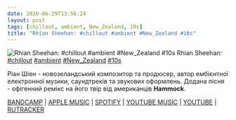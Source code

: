 ```yaml
---
date: 2020-06-29T13:56:24
layout: post
tags: [chillout, ambient, New_Zealand, 10s]
title: "Rhian Sheehan: #chillout #ambient #New_Zealand #10s"
---
```

![Rhian Sheehan: #chillout #ambient #New_Zealand #10s](https://res.cloudinary.com/vast-space-unexplored/image/upload/q_auto,dpr_auto,w_auto/photos/photo_1008_29-06-2020_13-56-24.jpg)
Rhian Sheehan: [#chillout](/tags/#chillout) [#ambient](/tags/#ambient) [#New_Zealand](/tags/#New_Zealand) [#10s](/tags/#10s)

Ріан Шіен - новозеландський композитор та продюсер, автор ембієнтної електронної музики, саундтреків та звукових оформлень. Додана пісня - офігенний ремікс на його твір від американців **Hammock**.

[BANDCAMP](https://rhiansheehan.bandcamp.com/track/borrowing-the-past-hammock-remix) \| [APPLE MUSIC](https://music.apple.com/in/album/borrowing-past-hammock-remix/505158097) \| [SPOTIFY](https://open.spotify.com/album/1ORMJzKDtzSZn9OIMHpPR6) \| [YOUTUBE MUSIC](https://music.youtube.com/playlist?list=OLAK5uy_kbyxyPQceXGqNWZIepD5jH6EEPr7n0NqA) \| [YOUTUBE](https://www.youtube.com/watch?v=LQU4AbCx-3g) \| [RUTRACKER](https://rutracker.org/forum/viewtopic.php?t=2764720)